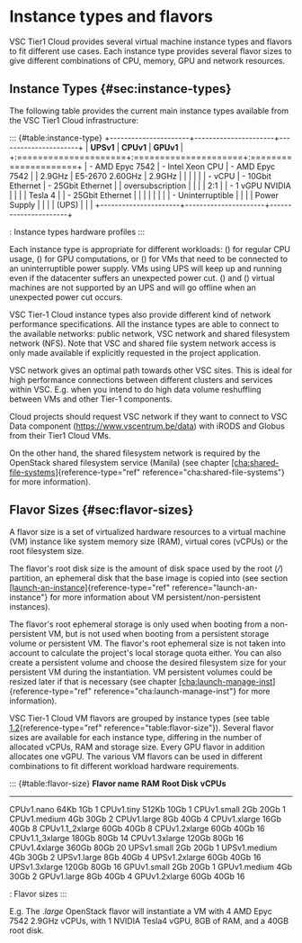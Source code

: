 # Instance types and flavors

VSC Tier1 Cloud provides several virtual machine instance types and
flavors to fit different use cases. Each instance type provides several
flavor sizes to give different combinations of CPU, memory, GPU and
network resources.

## Instance Types {#sec:instance-types}

The following table provides the current main instance types available
from the VSC Tier1 Cloud infrastructure:

::: {#table:instance-type}
+----------------------+----------------------+----------------------+
| **UPSv1**            | **CPUv1**            | **GPUv1**            |
+:=====================+:=====================+:=====================+
| -   AMD Epyc 7542    | -   Intel Xeon CPU   | -   AMD Epyc 7542    |
|     2.9GHz           |     E5-2670 2.60GHz  |     2.9GHz           |
|                      |                      |                      |
| -   vCPU             | -   10Gbit Ethernet  | -   25Gbit Ethernet  |
|     oversubscription |                      |                      |
|     2:1              |                      | -   1 vGPU NVIDIA    |
|                      |                      |     Tesla 4          |
| -   25Gbit Ethernet  |                      |                      |
|                      |                      |                      |
| -   Uninterruptible  |                      |                      |
|     Power Supply     |                      |                      |
|     (UPS)            |                      |                      |
+----------------------+----------------------+----------------------+

: Instance types hardware profiles
:::

Each instance type is appropriate for different workloads: () for
regular CPU usage, () for GPU computations, or () for VMs that need to
be connected to an uninterruptible power supply. VMs using UPS will keep
up and running even if the datacenter suffers an unexpected power cut.
() and () virtual machines are not supported by an UPS and will go
offline when an unexpected power cut occurs.

VSC Tier-1 Cloud instance types also provide different kind of network
performance specifications. All the instance types are able to connect
to the available networks: public network, VSC network and shared
filesystem network (NFS). Note that VSC and shared file system network
access is only made available if explicitly requested in the project
application.

VSC network gives an optimal path towards other VSC sites. This is ideal
for high performance connections between different clusters and services
within VSC. E.g. when you intend to do high data volume reshuffling
between VMs and other Tier-1 components.

Cloud projects should request VSC network if they want to connect to VSC
Data component (<https://www.vscentrum.be/data>) with iRODS and Globus
from their Tier1 Cloud VMs.

On the other hand, the shared filesystem network is required by the
OpenStack shared filesystem service (Manila) (see chapter
[\[cha:shared-file-systems\]](#cha:shared-file-systems){reference-type="ref"
reference="cha:shared-file-systems"} for more information).

## Flavor Sizes {#sec:flavor-sizes}

A flavor size is a set of virtualized hardware resources to a virtual
machine (VM) instance like system memory size (RAM), virtual cores
(vCPUs) or the root filesystem size.

The flavor's root disk size is the amount of disk space used by the root
(*/*) partition, an ephemeral disk that the base image is copied into
(see section
[\[launch-an-instance\]](#launch-an-instance){reference-type="ref"
reference="launch-an-instance"} for more information about VM
persistent/non-persistent instances).

The flavor's root ephemeral storage is only used when booting from a
non-persistent VM, but is not used when booting from a persistent
storage volume or persistent VM. The flavor's root ephemeral size is not
taken into account to calculate the project's local storage quota
either. You can also create a persistent volume and choose the desired
filesystem size for your persistent VM during the instantiation. VM
persistent volumes could be resized later if that is necessary (see
chapter
[\[cha:launch-manage-inst\]](#cha:launch-manage-inst){reference-type="ref"
reference="cha:launch-manage-inst"} for more information).

VSC Tier-1 Cloud VM flavors are grouped by instance types (see table
[1.2](#table:flavor-size){reference-type="ref"
reference="table:flavor-size"}). Several flavor sizes are available for
each instance type, differing in the number of allocated vCPUs, RAM and
storage size. Every GPU flavor in addition allocates one vGPU. The
various VM flavors can be used in different combinations to fit
different workload hardware requirements.

::: {#table:flavor-size}
  **Flavor name**   **RAM**   **Root Disk**   **vCPUs**
  ----------------- --------- --------------- -----------
  CPUv1.nano        64Kb      1Gb             1
  CPUv1.tiny        512Kb     10Gb            1
  CPUv1.small       2Gb       20Gb            1
  CPUv1.medium      4Gb       30Gb            2
  CPUv1.large       8Gb       40Gb            4
  CPUv1.xlarge      16Gb      40Gb            8
  CPUv1.1_2xlarge   60Gb      40Gb            8
  CPUv1.2xlarge     60Gb      40Gb            16
  CPUv1.1_3xlarge   180Gb     80Gb            14
  CPUv1.3xlarge     120Gb     80Gb            16
  CPUv1.4xlarge     360Gb     80Gb            20
  UPSv1.small       2Gb       20Gb            1
  UPSv1.medium      4Gb       30Gb            2
  UPSv1.large       8Gb       40Gb            4
  UPSv1.2xlarge     60Gb      40Gb            16
  UPSv1.3xlarge     120Gb     80Gb            16
  GPUv1.small       2Gb       20Gb            1
  GPUv1.medium      4Gb       30Gb            2
  GPUv1.large       8Gb       40Gb            4
  GPUv1.2xlarge     60Gb      40Gb            16

  : Flavor sizes
:::

E.g. The .*large* OpenStack flavor will instantiate a VM with 4 AMD Epyc
7542 2.9GHz vCPUs, with 1 NVIDIA Tesla4 vGPU, 8GB of RAM, and a 40GB
root disk.
